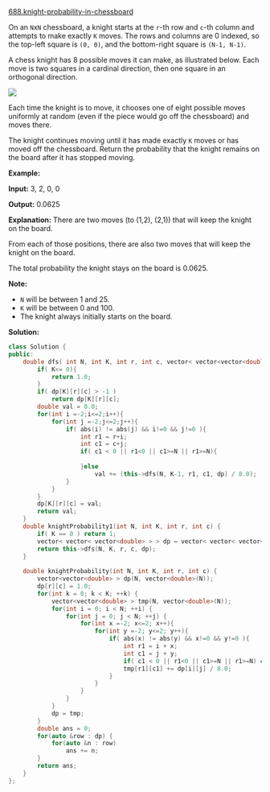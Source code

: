 [688.knight-probability-in-chessboard](https://leetcode.com/problems/knight-probability-in-chessboard/)  

On an `N`x`N` chessboard, a knight starts at the `r`\-th row and `c`\-th column and attempts to make exactly `K` moves. The rows and columns are 0 indexed, so the top-left square is `(0, 0)`, and the bottom-right square is `(N-1, N-1)`.

A chess knight has 8 possible moves it can make, as illustrated below. Each move is two squares in a cardinal direction, then one square in an orthogonal direction.

![](https://assets.leetcode.com/uploads/2018/10/12/knight.png)

Each time the knight is to move, it chooses one of eight possible moves uniformly at random (even if the piece would go off the chessboard) and moves there.

The knight continues moving until it has made exactly `K` moves or has moved off the chessboard. Return the probability that the knight remains on the board after it has stopped moving.

**Example:**

  
**Input:** 3, 2, 0, 0
  
**Output:** 0.0625
  
**Explanation:** There are two moves (to (1,2), (2,1)) that will keep the knight on the board.
  
From each of those positions, there are also two moves that will keep the knight on the board.
  
The total probability the knight stays on the board is 0.0625.
  

**Note:**

*   `N` will be between 1 and 25.
*   `K` will be between 0 and 100.
*   The knight always initially starts on the board.  



**Solution:**  

```cpp
class Solution {
public:
    double dfs( int N, int K, int r, int c, vector< vector<vector<double> > >& dp){
        if( K<= 0){
            return 1.0;
        }
        if( dp[K][r][c] > -1 )
            return dp[K][r][c];
        double val = 0.0;
        for(int i =-2;i<=2;i++){
            for(int j =-2;j<=2;j++){
                if( abs(i) != abs(j) && i!=0 && j!=0 ){
                    int r1 = r+i;
                    int c1 = c+j;
                    if( c1 < 0 || r1<0 || c1>=N || r1>=N){
                        
                    }else
                        val += (this->dfs(N, K-1, r1, c1, dp) / 8.0);
                }
            }
        }
        dp[K][r][c] = val;
        return val;
    }
    double knightProbability1(int N, int K, int r, int c) {
        if( K == 0 ) return 1;
        vector< vector< vector<double> > > dp = vector< vector< vector<double> > >( K+1, vector< vector<double> >( N, vector<double>( N, -1.0 ) ) );
        return this->dfs(N, K, r, c, dp);
    }
    
    double knightProbability(int N, int K, int r, int c) {
        vector<vector<double> > dp(N, vector<double>(N));
        dp[r][c] = 1.0;
        for(int k = 0; k < K; ++k) {
            vector<vector<double> > tmp(N, vector<double>(N));
            for(int i = 0; i < N; ++i) {
                for(int j = 0; j < N; ++j) {
                    for(int x =-2; x<=2; x++){
                        for(int y =-2; y<=2; y++){
                            if( abs(x) != abs(y) && x!=0 && y!=0 ){
                                int r1 = i + x;
                                int c1 = j + y;
                                if( c1 < 0 || r1<0 || c1>=N || r1>=N) continue;
                                tmp[r1][c1] += dp[i][j] / 8.0;
                            }
                        }
                    }
                }
            }
            dp = tmp;
        }
        double ans = 0;
        for(auto &row : dp) {
            for(auto &n : row)
                ans += n;
        }
        return ans;
    }
};


```
      
